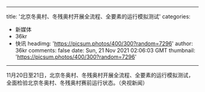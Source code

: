 
---
title: '北京冬奥村、冬残奥村开展全流程、全要素的运行模拟测试'
categories: 
 - 新媒体
 - 36kr
 - 快讯
headimg: 'https://picsum.photos/400/300?random=7296'
author: 36kr
comments: false
date: Sun, 21 Nov 2021 02:06:03 GMT
thumbnail: 'https://picsum.photos/400/300?random=7296'
---

<div>   
11月20日至21日，北京冬奥村、冬残奥村开展全流程、全要素的运行模拟测试，全面检验北京冬奥村、冬残奥村赛前运行状态。（央视新闻）  
</div>
            